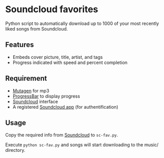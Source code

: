 # Soundcloud favorites

Python script to automatically download up to 1000 of your most recently liked songs from Soundcloud.

## Features

* Embeds cover picture, title, artist, and tags
* Progress indicated with speed and percent completion

## Requirement

* [Mutagen](https://bitbucket.org/lazka/mutagen/downloads) for mp3
* [ProgressBar](https://pypi.python.org/pypi/progressbar) to display progress
* [Soundcloud](https://github.com/soundcloud/soundcloud-python) interface
* A registered [Soundcloud app](http://soundcloud.com/you/apps/new) (for authentification)

## Usage

Copy the required info from [Soundcloud](https://soundcloud.com/you/apps/) to `sc-fav.py`.

Execute `python sc-fav.py` and songs will start downloading to the music/ directory.

